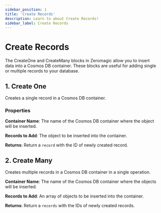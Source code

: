 ```yaml
---
sidebar_position: 1
title: 'Create Records'
description: Learn to about Create Records! 
sidebar_label: Create Records
---
```

# Create Records

The CreateOne and CreateMany blocks in Zeromagic allow you to insert data into a Cosmos DB container. These blocks are useful for adding single or multiple records to your database.


## 1. Create One

Creates a single record in a Cosmos DB container.

### Properties
**Container Name**: The name of the Cosmos DB container where the object will be inserted.

**Records to Add**: The object to be inserted into the container.

**Returns**: Return a `record` with the ID of newly created record.

## 2. Create Many

Creates multiple records in a Cosmos DB container in a single operation.

**Container Name**: The name of the Cosmos DB container where the objects will be inserted.

**Records to Add**: An array of objects to be inserted into the container.

**Returns**: Return a `records` with the IDs of newly created records.
